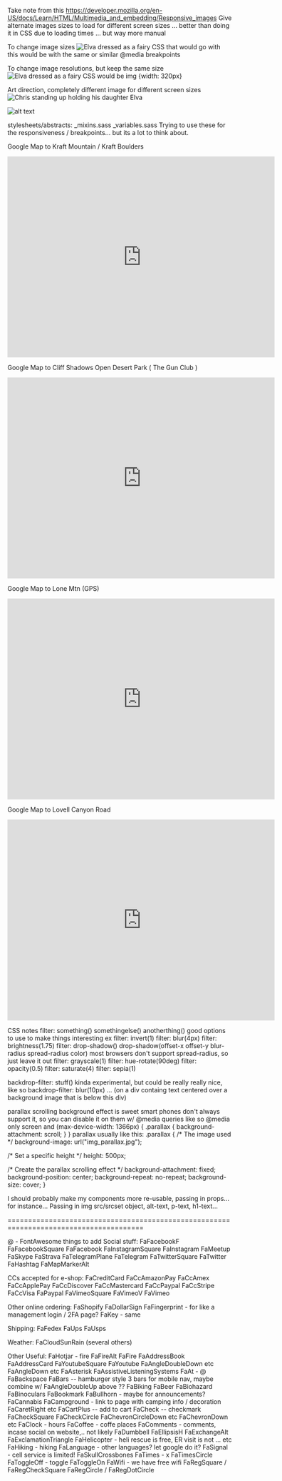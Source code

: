 Take note from this
https://developer.mozilla.org/en-US/docs/Learn/HTML/Multimedia_and_embedding/Responsive_images
Give alternate images sizes to load for different screen sizes
... better than doing it in CSS due to loading times
... but way more manual

To change image sizes
<img srcset="elva-fairy-480w.jpg 480w,
             elva-fairy-800w.jpg 800w"
     sizes="(max-width: 600px) 480px,
            800px"
     src="elva-fairy-800w.jpg" alt="Elva dressed as a fairy">
CSS that would go with this would be
with the same or similar @media breakpoints

To change image resolutions, but keep the same size
<img srcset="elva-fairy-320w.jpg,
             elva-fairy-480w.jpg 1.5x,
             elva-fairy-640w.jpg 2x"
     src="elva-fairy-640w.jpg" alt="Elva dressed as a fairy">
CSS would be
img {width: 320px}

Art direction, completely different image for different screen sizes
<picture>
  <source media="(max-width: 799px)" srcset="elva-480w-close-portrait.jpg">
  <source media="(min-width: 800px)" srcset="elva-800w.jpg">
  <img src="elva-800w.jpg" alt="Chris standing up holding his daughter Elva">
</picture>

<picture>
    <source srcset="extralarge.jpg" media="(min-width: 1000px)" />
    <source srcset="large.jpg" media="(min-width: 800px)" />
    <img srcset="medium.jpg" alt="alt text" />
</picture>




stylesheets/abstracts:
_mixins.sass
_variables.sass
Trying to use these for the responsiveness / breakpoints... but its a lot to think about.




Google Map to Kraft Mountain / Kraft Boulders
<iframe src="https://www.google.com/maps/embed?pb=!1m18!1m12!1m3!1d3221.358775034632!2d-115.42222768477065!3d36.157823180085884!2m3!1f0!2f0!3f0!3m2!1i1024!2i768!4f13.1!3m3!1m2!1s0x80c8bd8540b5bf83%3A0x4dde0382f500259a!2sKraft%20Mountain%20Loop%2C%20Nevada%2089161!5e0!3m2!1sen!2sus!4v1586045873811!5m2!1sen!2sus" width="600" height="450" frameborder="0" style={{border:0}} allowfullscreen="" aria-hidden="false" tabindex="0"></iframe>

Google Map to Cliff Shadows Open Desert Park ( The Gun Club )
<iframe src="https://www.google.com/maps/embed?pb=!1m18!1m12!1m3!1d3104.2316153696124!2d-115.3345201923426!3d36.23108204148152!2m3!1f0!2f0!3f0!3m2!1i1024!2i768!4f13.1!3m3!1m2!1s0x0%3A0x5a35f01682bc013f!2sCliff%20Shadows%20Open%20Desert%20Park!5e0!3m2!1sen!2sus!4v1586045992047!5m2!1sen!2sus" width="600" height="450" frameborder="0" style={{border:0}} allowfullscreen="" aria-hidden="false" tabindex="0"></iframe>

Google Map to Lone Mtn (GPS)
<iframe src="https://www.google.com/maps/embed?pb=!1m18!1m12!1m3!1d1061.9434591522418!2d-115.30981062321237!3d36.23943904837889!2m3!1f0!2f0!3f0!3m2!1i1024!2i768!4f13.1!3m3!1m2!1s0x80c894e0c56b56b9%3A0x4f9ada35fdeb9635!2zMzbCsDE0JzIwLjkiTiAxMTXCsDE4JzM0LjUiVw!5e1!3m2!1sen!2sus!4v1586046075278!5m2!1sen!2sus" width="600" height="450" frameborder="0" style={{border:0}} allowfullscreen="" aria-hidden="false" tabindex="0"></iframe>

Google Map to Lovell Canyon Road
<iframe src="https://www.google.com/maps/embed?pb=!1m18!1m12!1m3!1d2959.181954564071!2d-115.56265911835115!3d36.02004585526662!2m3!1f0!2f0!3f0!3m2!1i1024!2i768!4f13.1!3m3!1m2!1s0x80c8a5eab959f5e7%3A0x3b5e5f13ddc3be45!2sLovell%20Canyon%20Road!5e0!3m2!1sen!2sus!4v1586046194437!5m2!1sen!2sus" width="600" height="450" frameborder="0" style={{border:0}} allowfullscreen="" aria-hidden="false" tabindex="0"></iframe>





CSS notes
filter: something() somethingelse() anotherthing()
good options to use to make things interesting
ex
filter: invert(1)
filter: blur(4px)
filter: brightness(1.75)
filter: drop-shadow()
drop-shadow(offset-x offset-y blur-radius spread-radius color)
most browsers don't support spread-radius, so just leave it out
filter: grayscale(1)
filter: hue-rotate(90deg)
filter: opacity(0.5)
filter: saturate(4)
filter: sepia(1)

backdrop-filter: stuff()
kinda experimental, but could be really really nice, like so
backdrop-filter: blur(10px) ... (on a div containg text centered over a background image that is below this div)


parallax scrolling background effect is sweet
smart phones don't always support it, so you can disable it on them
w/ @media queries like so
@media only screen and (max-device-width: 1366px) {
  .parallax {
    background-attachment: scroll;
  }
}
parallax usually like this:
.parallax {
  /* The image used */
  background-image: url("img_parallax.jpg");

  /* Set a specific height */
  height: 500px;

  /* Create the parallax scrolling effect */
  background-attachment: fixed;
  background-position: center;
  background-repeat: no-repeat;
  background-size: cover;
}



I should probably make my components more re-usable, passing in props...
<Splash /> for instance...
Passing in img src/srcset object, alt-text, p-text, h1-text...

=======================================================================================

@ - FontAwesome things to add
Social stuff:
FaFacebookF
FaFacebookSquare
FaFacebook
FaInstagramSquare
FaInstagram
FaMeetup
FaSkype
FaStrava
FaTelegramPlane
FaTelegram
FaTwitterSquare
FaTwitter
FaHashtag
FaMapMarkerAlt



CCs accepted for e-shop:
FaCreditCard
FaCcAmazonPay
FaCcAmex
FaCcApplePay
FaCcDiscover
FaCcMastercard
FaCcPaypal
FaCcStripe
FaCcVisa
FaPaypal
FaVimeoSquare
FaVimeoV
FaVimeo

Other online ordering:
FaShopify
FaDollarSign
FaFingerprint - for like a management login / 2FA page?
FaKey - same

Shipping:
FaFedex
FaUps
FaUsps


Weather:
FaCloudSunRain
(several others)




Other Useful:
FaHotjar - fire
FaFireAlt
FaFire
FaAddressBook
FaAddressCard
FaYoutubeSquare
FaYoutube
FaAngleDoubleDown etc
FaAngleDown etc
FaAsterisk
FaAssistiveListeningSystems
FaAt - @
FaBackspace
FaBars -- hamburger style 3 bars for mobile nav, maybe combine w/ FaAngleDoubleUp above ??
FaBiking
FaBeer
FaBiohazard
FaBinoculars
FaBookmark
FaBullhorn - maybe for announcements?
FaCannabis
FaCampground - link to page with camping info / decoration
FaCaretRight etc
FaCartPlus -- add to cart
FaCheck -- checkmark
FaCheckSquare
FaCheckCircle
FaChevronCircleDown etc
FaChevronDown etc
FaClock - hours
FaCoffee - coffe places
FaComments - comments, incase social on website,.. not likely
FaDumbbell
FaEllipsisH
FaExchangeAlt
FaExclamationTriangle
FaHelicopter - heli rescue is free, ER visit is not ... etc
FaHiking - hiking
FaLanguage - other languages? let google do it?
FaSignal - cell service is limited!
FaSkullCrossbones
FaTimes - x
FaTimesCircle
FaToggleOff - toggle
FaToggleOn
FaWifi - we have free wifi
FaRegSquare / FaRegCheckSquare
FaRegCircle / FaRegDotCircle
